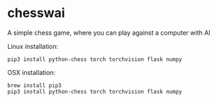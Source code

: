 # chesswai
A simple chess game, where you can play against a computer with AI

Linux installation:

```
pip3 install python-chess torch torchvision flask numpy
```

OSX installation:
```
brew install pip3
pip3 install python-chess torch torchvision flask numpy
```
